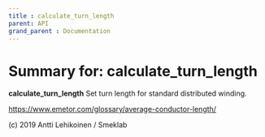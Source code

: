 ```yaml
---
title : calculate_turn_length
parent: API
grand_parent : Documentation
---
```

# Summary for: **calculate_turn_length**

**calculate_turn_length** Set turn length for standard distributed winding.

https://www.emetor.com/glossary/average-conductor-length/

(c) 2019 Antti Lehikoinen / Smeklab

